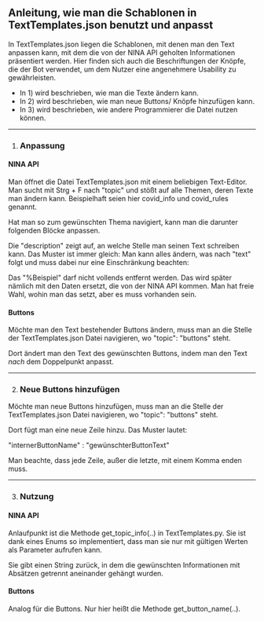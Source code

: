 ## Anleitung, wie man die Schablonen in TextTemplates.json benutzt und anpasst

In TextTemplates.json liegen die Schablonen, mit denen man den Text anpassen kann, mit dem
die von der NINA API geholten Informationen präsentiert werden. Hier finden sich auch die Beschriftungen der Knöpfe,
die der Bot verwendet, um dem Nutzer eine angenehmere Usability zu gewährleisten.

- In 1) wird beschrieben, wie man die Texte ändern kann.
- In 2) wird beschrieben, wie man neue Buttons/ Knöpfe hinzufügen kann.
- In 3) wird beschrieben, wie andere Programmierer die Datei nutzen können.
---
1. ### Anpassung

#### NINA API

Man öffnet die Datei TextTemplates.json mit einem beliebigen Text-Editor.
Man sucht mit Strg + F nach "topic" und stößt auf alle Themen, deren Texte man ändern kann.
Beispielhaft seien hier covid_info und covid_rules genannt.

Hat man so zum gewünschten Thema navigiert, kann man die darunter folgenden Blöcke anpassen.

Die "description" zeigt auf, an welche Stelle man seinen Text schreiben kann. Das Muster ist immer gleich:
Man kann alles ändern, was nach "text" folgt und muss dabei nur eine Einschränkung beachten:

Das "%Beispiel" darf nicht vollends entfernt werden. Das wird später nämlich mit den Daten ersetzt, die von der
NINA API kommen. Man hat freie Wahl, wohin man das setzt, aber es muss vorhanden sein.

#### Buttons

Möchte man den Text bestehender Buttons ändern, muss man an die Stelle der TextTemplates.json Datei navigieren, wo
"topic": "buttons" steht.

Dort ändert man den Text des gewünschten Buttons, indem man den Text *nach* dem Doppelpunkt anpasst.

---
2. ### Neue Buttons hinzufügen

Möchte man neue Buttons hinzufügen, muss man an die Stelle der TextTemplates.json Datei navigieren, wo
"topic": "buttons" steht.

Dort fügt man eine neue Zeile hinzu. Das Muster lautet:

"internerButtonName" : "gewünschterButtonText"

Man beachte, dass jede Zeile, außer die letzte, mit einem Komma enden muss.

---
3. ### Nutzung

#### NINA API

Anlaufpunkt ist die Methode get_topic_info(..) in TextTemplates.py. Sie ist dank eines Enums so implementiert,
dass man sie nur mit gültigen Werten als Parameter aufrufen kann.

Sie gibt einen String zurück, in dem die gewünschten Informationen mit Absätzen
getrennt aneinander gehängt wurden.

#### Buttons

Analog für die Buttons. Nur hier heißt die Methode get_button_name(..).